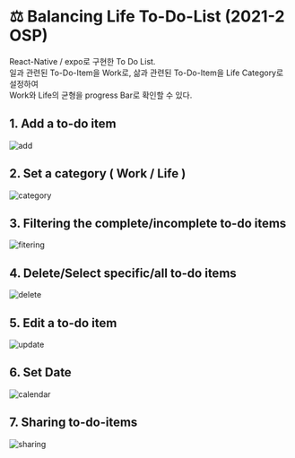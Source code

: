 # ⚖️ Balancing Life To-Do-List (2021-2 OSP)
React-Native / expo로 구현한 To Do List.  
일과 관련된 To-Do-Item을 Work로, 삶과 관련된 To-Do-Item을 Life Category로 설정하여  
Work와 Life의 균형을 progress Bar로 확인할 수 있다.  
## 1. Add a to-do item
![add](https://user-images.githubusercontent.com/71166763/146646691-5a16bf57-c97d-4612-bc08-107a25561dc3.png)  
## 2. Set a category ( Work / Life )
![category](https://user-images.githubusercontent.com/71166763/146646780-4c2572bb-817c-44f0-945a-a0fffa536533.png)
## 3. Filtering the complete/incomplete to-do items
![fitering](https://user-images.githubusercontent.com/71166763/146646889-d95e08ea-3f1f-4d68-937b-7f86758810e5.png)  
## 4. Delete/Select specific/all to-do items
![delete](https://user-images.githubusercontent.com/71166763/146647085-d5320cd3-8a95-4988-98a6-992b677a63da.png)  
## 5. Edit a to-do item
![update](https://user-images.githubusercontent.com/71166763/146647152-99e0a479-f029-4893-90c8-a4e84a01120a.png)  
## 6. Set Date
![calendar](https://user-images.githubusercontent.com/71166763/146647346-af569fad-b3c2-4b4c-8e25-23c7d2d2ac2a.png)  
## 7. Sharing to-do-items
![sharing](https://user-images.githubusercontent.com/71166763/146647607-0a459aa9-4103-4e4e-b0e2-e881b593a107.png)  
